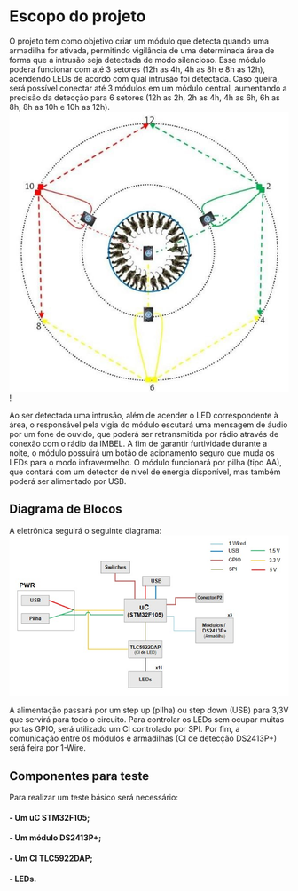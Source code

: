 # Escopo do projeto
O projeto tem como objetivo criar um módulo que detecta quando uma armadilha for ativada, permitindo vigilância de uma determinada área de forma que a intrusão seja detectada de modo silencioso.
Esse módulo podera funcionar com até 3 setores (12h as 4h, 4h as 8h e 8h as 12h), acendendo LEDs de acordo com qual intrusão foi detectada.
Caso queira, será possível conectar até 3 módulos em um módulo central, aumentando a precisão da detecção para 6 setores (12h as 2h, 2h as 4h, 4h as 6h, 6h as 8h, 8h as 10h e 10h as 12h).
![Alarme](Alarme.png)!

Ao ser detectada uma intrusão, além de acender o LED correspondente à área, o responsável pela vigia do módulo escutará uma mensagem de áudio por um fone de ouvido, que poderá ser retransmitida por rádio através de conexão com o rádio da IMBEL.
A fim de garantir furtividade durante a noite, o módulo possuirá um botão de acionamento seguro que muda os LEDs para o modo infravermelho.
O módulo funcionará por pilha (tipo AA), que contará com um detector de nivel de energia disponível, mas também poderá ser alimentado por USB.

## Diagrama de Blocos
A eletrônica seguirá o seguinte diagrama:
![Diagrama](Diagrama.jpg)

A alimentação passará por um step up (pilha) ou step down (USB) para 3,3V que servirá para todo o circuito.
Para controlar os LEDs sem ocupar muitas portas GPIO, será utilizado um CI controlado por SPI.
Por fim, a comunicação entre os módulos e armadilhas (CI de detecção DS2413P+) será feira por 1-Wire.

## Componentes para teste
Para realizar um teste básico será necessário:
#### - Um uC STM32F105;
#### - Um módulo DS2413P+;
#### - Um CI TLC5922DAP;
#### - LEDs.
